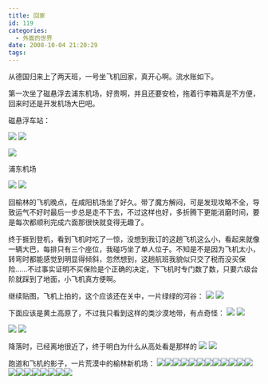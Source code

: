 ```yaml
---
title: 回家
id: 119
categories:
  - 外面的世界
date: 2008-10-04 21:20:29
tags:
---
```


从德国归来上了两天班，一号坐飞机回家，真开心啊。流水账如下。

第一次坐了磁悬浮去浦东机场，好贵啊，并且还要安检，拖着行李箱真是不方便，回来时还是开发机场大巴吧。

磁悬浮车站：

[![](http://byfiles.storage.live.com/y1pE2_sSfqo0omeAWyKn-XqCUZHy9NgeEFYCuwqKlNJzPMgDL4Rr_cmJN_xGRLGQkNte2GwIGVKQ7I)](http://byfiles.storage.live.com/y1pE2_sSfqo0omeAWyKn-XqCUZHy9NgeEFYCuwqKlNJzPMgDL4Rr_cmJN_xGRLGQkNte2GwIGVKQ7I) [![](http://byfiles.storage.live.com/y1p65n1C1PSrt9Q4GcuNcmqfJsA0UmooQgYczt48xk-G7YWfgw3u9VGJQNUN9xZJlzIQnycCsvpL9g)](http://byfiles.storage.live.com/y1p65n1C1PSrt9Q4GcuNcmqfJsA0UmooQgYczt48xk-G7YWfgw3u9VGJQNUN9xZJlzIQnycCsvpL9g)

[![](http://byfiles.storage.live.com/y1pw3MvcDbme71Z8LA2kMc_YEXDh2Di695RygUKe0oDPcZIhmaNVy0ekQcAClM7WLp7qVGOpy8HKl8)](http://byfiles.storage.live.com/y1pw3MvcDbme71Z8LA2kMc_YEXDh2Di695RygUKe0oDPcZIhmaNVy0ekQcAClM7WLp7qVGOpy8HKl8)

浦东机场

[![](http://byfiles.storage.live.com/y1pOVaxXoSl2O5aLRuj05Ay3WYNEpNrANb9JG193m_5BM9bm46DI0N3Py3TocHYzWFMmWbmeNyWpuc)](http://byfiles.storage.live.com/y1pOVaxXoSl2O5aLRuj05Ay3WYNEpNrANb9JG193m_5BM9bm46DI0N3Py3TocHYzWFMmWbmeNyWpuc) [![](http://byfiles.storage.live.com/y1pU0fTwUWcJ1VxZfq0XTGacErwv-FCeSMalYVhLx-MoUK4bm9SSKxilmeS8Rs0tlrSAsv3kxSXpUI)](http://byfiles.storage.live.com/y1pU0fTwUWcJ1VxZfq0XTGacErwv-FCeSMalYVhLx-MoUK4bm9SSKxilmeS8Rs0tlrSAsv3kxSXpUI)

回榆林的飞机晚点，在咸阳机场坐了好久。带了魔方解闷，可是发现攻略不全，导致运气不好时最后一步总是走不下去，不过这样也好，多折腾下更能消磨时间，要是每次都顺利完成六面那很快就变得无趣了。

终于捱到登机，看到飞机时吃了一惊，没想到我订的这趟飞机这么小，看起来就像一辆大巴，每排只有三个座位，我碰巧坐了单人位子。不知是不是因为飞机太小，转弯时都能感觉到明显得倾斜，忽然想到，这趟航班我貌似只交了税而没买保险……不过事实证明不买保险是个正确的决定，下飞机时专门数了数，只要六级台阶就踩到了地面，小飞机真方便啊。

继续贴图，飞机上拍的，这个应该还在关中，一片绿绿的河谷：
[![](http://byfiles.storage.live.com/y1pgaRuEJdUVBDWDLbviKtp39nCvZbunI-aoXQGl6YelxvT4CvMAESD4ea42Jiz_4MSa5D0YeuSTYc)](http://byfiles.storage.live.com/y1pgaRuEJdUVBDWDLbviKtp39nCvZbunI-aoXQGl6YelxvT4CvMAESD4ea42Jiz_4MSa5D0YeuSTYc) [![](http://byfiles.storage.live.com/y1ppoc16fLaQMbJM16k_xcdxCuo1JdUg-u-URbLWit_5dHQF3upVw2j6XaR-ZGzx22Ryi2_JUkDhDI)](http://byfiles.storage.live.com/y1ppoc16fLaQMbJM16k_xcdxCuo1JdUg-u-URbLWit_5dHQF3upVw2j6XaR-ZGzx22Ryi2_JUkDhDI)

下面应该是黄土高原了，不过我只看到这样的类沙漠地带，有点奇怪：
[![](http://byfiles.storage.live.com/y1peKwhsqo4KJ1MHmX2k9qGvJ7wy1xKgATNDHncXlmNff9mRkgtSoBXetZBquXKuz5KmWEKBVt-Lrc)](http://byfiles.storage.live.com/y1pfu4kxHD2dAYsv7ttjBpTBgRWDM74FsVNIlWR_6B9T7c6Y-gnofSQDax4GIH_blXqiVCET35nVQ4) [![](http://byfiles.storage.live.com/y1p27p0c6hVNKuR0NnKH7QPqCzAcLnnSBlP1ZXN37HDyfAscZmBTZm-Dm2lLg4OlZZViBqqf_tMUlM)](http://byfiles.storage.live.com/y1pv5b0Y9ckrGEtk5g6TFDVmRnZ0D6U6-DoVS6xkvccSUW7eGIUtjkMuszvMc4JSBzoX9fXOnDbo4I)

[![](http://byfiles.storage.live.com/y1pR6DYWMS7vsKxhfqEVgL7sL8AN91T4cWaZCVnBf7ikUFcsyfXfeFKAwZCSCm7ZIzIt-R1TO8IxLE)](http://byfiles.storage.live.com/y1pR6DYWMS7vsKxhfqEVgL7sL8AN91T4cWaZCVnBf7ikUFcsyfXfeFKAwZCSCm7ZIzIt-R1TO8IxLE) [![](http://byfiles.storage.live.com/y1p7C7M4QGG3efSmFmtzgSnAHjuAIkyxTRCx7zfXtl-OcCkn9mBGCHmMDL32E8GKemYkGi13B0OddU)](http://byfiles.storage.live.com/y1phMBGaNILVENua9OQ5Ps7XGmF-ErA0k_fvm97wILv2UM3tG_I1_G4x_DAlOT42Wt2Bd3sj-YX0Ys)

降落时，已经离地很近了，终于明白为什么从高处看是那样的
[![](http://byfiles.storage.live.com/y1p3uAzAeGk1pvk4x2pmB0W04Y7uJujIcz80cZ4lgpjsmjc7GH8NZQLY0CpF1Xo6fOscKyGClv63-g)](http://byfiles.storage.live.com/y1pYe2Rie7yciu8jp0FgNqJIEyqURY7WQ8KjI-101I9TmYHMBbk-1TYFRXbnTXPids2tu8mW79UW0A) [![](http://byfiles.storage.live.com/y1pn8jbBYxgIGX3PkBgVSmjl79AMzwzcRcNT-mBs4apKGQzjPeGD6XUL_UUeIs6gmMM55pJfLJQhTk)](http://byfiles.storage.live.com/y1pn8jbBYxgIGX3PkBgVSmjl79AMzwzcRcNT-mBs4apKGQzjPeGD6XUL_UUeIs6gmMM55pJfLJQhTk)

跑道和飞机的影子，一片荒漠中的榆林新机场：
[![](http://byfiles.storage.live.com/y1pHn-ojK8c39REKPE1aDFj2A9VdZlHaWmqtXd3J-l5KklT947sby5IluSZCXzXeIGbKsFdrNsMijM)](http://byfiles.storage.live.com/y1pHn-ojK8c39REKPE1aDFj2A9VdZlHaWmqtXd3J-l5KklT947sby5IluSZCXzXeIGbKsFdrNsMijM)[![](http://byfiles.storage.live.com/y1pEe5OPbfuxVRdx3t2hIrUd0_DM-XP2ePTcnnxTkMxo2FgLvtM97PawWOBGWzHaBYM5C1hp1jksBI)](http://byfiles.storage.live.com/y1pEe5OPbfuxVRdx3t2hIrUd6MM7inL2_vT9extMaakYgYB2IT_IU5-Zev4P1U7kQdTkJ_iYHgKToU)[![](http://byfiles.storage.live.com/y1panAng6NY4sleT208rv_rmyJo3RUEvgbfweZi9JdNmgmU2bI1AezcOcTLXyVrpaikri_HJi6_-Sw)](http://byfiles.storage.live.com/y1panAng6NY4sleT208rv_rm60KX2hG7Fpalc9A4yVKB7qLeBDC1FjwfwgfKhQH5aPJqwJQwA170oA)[![](http://byfiles.storage.live.com/y1pcjS5g1ZYSPfKh6TgS3o_LAHZofyu_5crz3LcGegJ_iixy46jg24e-9Fq4Io0xw1e4nDQef42Sno)](http://byfiles.storage.live.com/y1pcjS5g1ZYSPfKh6TgS3o_LEA8MsjlxerrXW6urGclxYwMgqKmWLnQkrO220wbXhz1ta1mdu7G4j8)[![](http://byfiles.storage.live.com/y1pPwZYJKnTXM__dPZKVb86TT8xvzaNzzKzQd6_Fjgr2ur-6XdtGuSBd2nYxVraeeT7RIVKJdYF7To)](http://byfiles.storage.live.com/y1pPwZYJKnTXM__dPZKVb86TSqxpr1C_F_UYrdSIyP22lQU_UTCUqdwx3sbpR00XR4DJq1UOxAcKTE)[![](http://byfiles.storage.live.com/y1pO-r0Py370vKK6iOKKV_5pqwozmi1UcRSHBsXo_tOmMAlC-kLZpy_sA-hkkenvz00ULMrrypkAZw)](http://byfiles.storage.live.com/y1pO-r0Py370vKK6iOKKV_5phm7YarrpTJz8eP-H6pDUISYEXKj1xe5eJlp57N2flVbId1fucaYtAM)[![](http://byfiles.storage.live.com/y1pZxPHavoNHnslfLW0waqxiZRrwRGAm3LmSEkH5tTRwdV69NIYEYcqYdLfk-_3R496RxSeJhLIIIc)](http://byfiles.storage.live.com/y1pZxPHavoNHnslfLW0waqxiQOPqHx6KQhzSdh-zO2La2beIaqoRbrT1QHp_421l2N_zJS1tUcd2t4)[![](http://byfiles.storage.live.com/y1pc61qY5FvyTDyscDQ7YRXj3orme6-Sh-Z8_CmmmsFLCdzyWKWNzl4zwryL8TnpmO4oCh5fT6K6Hc)](http://byfiles.storage.live.com/y1pc61qY5FvyTDyscDQ7YRXj_x9E7nLxrMiuT9GwaH1PuPwm9EbaA8LpG1ym2EA5N1qaL3Q_LDhqd4)[![](http://byfiles.storage.live.com/y1ppVJ09SQjxQ5vWu616yndGuqXQjldYv0GXQLuFr9Q9zuW0W93lEsV-axs57lYNAmL1TMIPpNlGN4)](http://byfiles.storage.live.com/y1ppVJ09SQjxQ5vWu616yndGiZjm1JAgpSbQf9Cs1qUGFmrJANgVI9tDyJ26M7OQHIHxj5ME2z5T7c)[![](http://byfiles.storage.live.com/y1pI_fbjJFVYev56CmnL1j-gLV2h7ez3m0l85ZsXWCmEAQgadsvA1UJyfnQhgyciT-S2O2FycfmnzQ)](http://byfiles.storage.live.com/y1pI_fbjJFVYev56CmnL1j-gBA8abbFJuC6pcvMEFUG8kKGg0z4uAmpT8xd2cKO4IWX_bBtzF8MjtA)[![](http://byfiles.storage.live.com/y1pXd-lzsA_d1nfDhXRy5P_hqplI0b_ZzaBx_lBDcV4gCZj_7HRBN0bHZadKFVcB_VOCXHxthpa3Nk)](http://byfiles.storage.live.com/y1pXd-lzsA_d1nfDhXRy5P_hlETib-qf8ZT21qJ0KT1ECK2RADxHfr1R7Na7fUMounc5CjSKs207Sg)[![](http://byfiles.storage.live.com/y1pkEbbCQ5JMRRQKiToJ8of_hN7-396aUm6G3QL3gTmgKCt6oT13xgb2E5QhO6o4aa8tHXGW-8X3lU)](http://byfiles.storage.live.com/y1pkEbbCQ5JMRRQKiToJ8of_nPk141JFHEcfB2otEr6tOeF3ayOsSQ46X2n1rMBJbjBJZjQmKDZfQE)[![](http://byfiles.storage.live.com/y1pUndjh5fqVsNpXp4fEVFL1qoqvf0WivnzG_uewdPAjdR8riqOnhz1UhMYPvZ8Us_6y8o8P_cPfq8)](http://byfiles.storage.live.com/y1pUndjh5fqVsNpXp4fEVFL1sydCk2ENQ15FMIBFKpGOSmCiwMqXBDK5UU79Tk1G0VLJ5D1Ra_7TP4)[![](http://byfiles.storage.live.com/y1pbT-WccmO3gBmNIR9H0Gu4Lvc8FjrH7-K0VBtaAsnJNBVxsE4euSlqp6bWr-G5XzS8fZXimiP0WE)](http://byfiles.storage.live.com/y1pbT-WccmO3gBmNIR9H0Gu4CiGrA4xPvqHz6ZaN1f3n2A7hKVrB5sZJHBWpXVpif7nqAf56OaiPrU)[![](http://byfiles.storage.live.com/y1pxztXYV7GxbAUqcOhMNoETsY34yxCdLVpwH_oLUZ0G1txS7lbzswhbDy_xLt_-QgAhCsaqoQ7lwE)](http://byfiles.storage.live.com/y1pxztXYV7GxbAUqcOhMNoETprynvb3a-He1Oy_T_KSNdXA4KtvF4CyLaQdypkLBH22CUbvGIAinAU)[![](http://byfiles.storage.live.com/y1p-KfVaac3gu5BUD2BDpD0qvTvqsfrkbavYTEVejGnL44OLswtVx_egj_1Zzt9E3PUFJw5s59QwEw)](http://byfiles.storage.live.com/y1p-KfVaac3gu5BUD2BDpD0qh8Mn-z3-Ffoml4g5G1Gq7Vhq_NeNkvBNGPem5WQLnbf47QDjAbhDHE)[![](http://byfiles.storage.live.com/y1pBXsOQfVpueRnUFxfl8xngQLRlk7MUtr8vQpxI5wSz_y9x9Gc0zmvSCOM7KEHs67GkSNTYsbkTK4)](http://byfiles.storage.live.com/y1pBXsOQfVpueRnUFxfl8xngYE_X-E2qOUGCRvg3jsTeXB_XPT722Ng4bt7OxUQL546tsxKivpEo6c)[![](http://byfiles.storage.live.com/y1p_q5GsnlmjHiPFQrsRFrLN040JwL5qlpKEYxQcZB5eXFRQmF4qIj7EylLvvlRZ80hh36xujh-qvI)](http://byfiles.storage.live.com/y1p_q5GsnlmjHiPFQrsRFrLNwoXnBqLt46f69nqotCjuetGEBFG9UHAPb83Ei3rLWGqEo8A8K57_Hk)[![](http://byfiles.storage.live.com/y1pPTq4Syl1BvmR-ghdxhymleC0owlOWoREf9WK2ciOxjfXSne8Nq5GEmewrTWT9_Al_X69gAdzDms)](http://byfiles.storage.live.com/y1pPTq4Syl1BvmR-ghdxhymlTq2ksFpQGfIozbVcv7jlTWzAvel7Q651_l7q2x93yqmdHsKz2PQZHk)[![](http://byfiles.storage.live.com/y1pYlakdTpdoiRz8XUTk2v8n5J4dqMrnC0WqKFkFC6jt0rCHeX_iHMvLK1StOMSNC52fwDgk1lnQZs)](http://byfiles.storage.live.com/y1pYlakdTpdoiRz8XUTk2v8n1ZVMblkrqOF3vd127_srdggijww6n3uBGt7F7xSO9VjYbj8h1ygozM)

